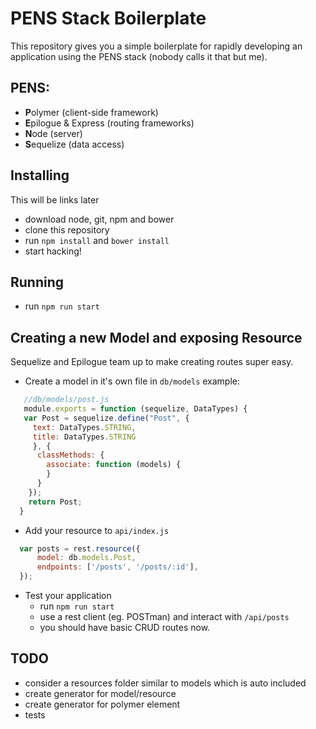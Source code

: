 PENS Stack Boilerplate
======================

This repository gives you a simple boilerplate for rapidly developing an application using the PENS stack (nobody calls it that but me).

PENS:
------
- **P**olymer (client-side framework)
- **E**pilogue & Express (routing frameworks)
- **N**ode (server)
- **S**equelize (data access)

Installing
----------
This will be links later

- download node, git, npm and bower
- clone this repository
- run `npm install` and `bower install`
- start hacking!

Running
--------
- run `npm run start`

Creating a new Model and exposing Resource
-------------------------------------------
Sequelize and Epilogue team up to make creating routes super easy.

- Create a model in it's own file in `db/models` example:
```javascript
   //db/models/post.js 
   module.exports = function (sequelize, DataTypes) {
   var Post = sequelize.define("Post", {
     text: DataTypes.STRING,
     title: DataTypes.STRING
     }, {
      classMethods: {
        associate: function (models) {
        }
      }
    });
    return Post;
  }
```
- Add your resource to `api/index.js`
```javascript
  var posts = rest.resource({
      model: db.models.Post,
      endpoints: ['/posts', '/posts/:id'],
  });  
```
- Test your application
  - run `npm run start`
  - use a rest client (eg. POSTman) and interact with `/api/posts`
  - you should have basic CRUD routes now.


TODO
----
- consider a resources folder similar to models which is auto included
- create generator for model/resource
- create generator for polymer element
- tests